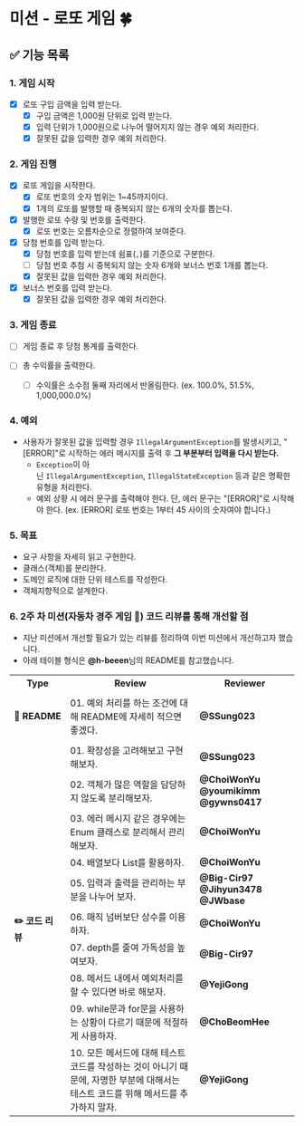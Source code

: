 # 미션 - 로또 게임 🍀

## ✅ 기능 목록

### 1. 게임 시작

- [X] 로또 구입 금액을 입력 받는다.
  - [X] 구입 금액은 1,000원 단위로 입력 받는다.
  - [X] 입력 단위가 1,000원으로 나누어 떨어지지 않는 경우 예외 처리한다.
  - [X] 잘못된 값을 입력한 경우 예외 처리한다.

### 2. 게임 진행

- [X] 로또 게임을 시작한다.
  - [X] 로또 번호의 숫자 범위는 1~45까지이다.
  - [X] 1개의 로또를 발행할 때 중복되지 않는 6개의 숫자를 뽑는다.

- [X] 발행한 로또 수량 및 번호를 출력한다.
  - [X] 로또 번호는 오름차순으로 정렬하여 보여준다.

- [X] 당첨 번호를 입력 받는다.
  - [X] 당첨 번호를 입력 받는데 쉼표(`,`)를 기준으로 구분한다.
  - [ ] 당첨 번호 추첨 시 중복되지 않는 숫자 6개와 보너스 번호 1개를 뽑는다.
  - [X] 잘못된 값을 입력한 경우 예외 처리한다.

- [X] 보너스 번호를 입력 받는다.
  - [X] 잘못된 값을 입력한 경우 예외 처리한다.

### 3. 게임 종료

- [ ] 게임 종료 후 당첨 통계를 출력한다.

- [ ] 총 수익률을 출력한다.
  - [ ] 수익률은 소수점 둘째 자리에서 반올림한다. (ex. 100.0%, 51.5%, 1,000,000.0%)

### 4. 예외

- 사용자가 잘못된 값을 입력할 경우 `IllegalArgumentException`를 발생시키고, "[ERROR]"로 시작하는 에러 메시지를 출력 후 **그 부분부터 입력을 다시 받는다.**
  - `Exception`이 아닌 `IllegalArgumentException`, `IllegalStateException` 등과 같은 명확한 유형을 처리한다.
  - 예외 상황 시 에러 문구를 출력해야 한다. 단, 에러 문구는 "[ERROR]"로 시작해야 한다.
    (ex. [ERROR] 로또 번호는 1부터 45 사이의 숫자여야 합니다.)

### 5. 목표

- 요구 사항을 자세히 읽고 구현한다.
- 클래스(객체)를 분리한다.
- 도메인 로직에 대한 단위 테스트를 작성한다.
- 객체지향적으로 설계한다.

### 6. 2주 차 미션(자동차 경주 게임 🏁) 코드 리뷰를 통해 개선할 점

- 지난 미션에서 개선할 필요가 있는 리뷰를 정리하여 이번 미션에서 개선하고자 했습니다.
- 아래 테이블 형식은 <b>@h-beeen</b>님의 README를 참고했습니다.

<table>
    <tr>
        <th align="center">Type</th>
        <th align="center">Review</th>
        <th align="center">Reviewer</th>
    </tr>
    <tr><td colspan="3"></td></tr>
    <tr>
        <td rowspan="1"><b>📖&nbsp;README</b></td>
        <td>01. 예외 처리를 하는 조건에 대해 README에 자세히 적으면 좋겠다.</td>
        <td><b>@SSung023</b></td>
    </tr>
    <tr><td colspan="3"></td></tr>
    <tr>
        <td rowspan="15"><b>✏️&nbsp;코드 리뷰</b></td>
        <td>01. 확장성을 고려해보고 구현해보자.</td>
        <td><b>@SSung023</b></td>
    </tr>
      <tr>
        <td>02. 객체가 많은 역할을 담당하지 않도록 분리해보자.</td>
        <td><b>@ChoiWonYu @youmikimm @gywns0417</b></td>
    </tr>
      <tr>
        <td>03. 에러 메시지 같은 경우에는 Enum 클래스로 분리해서 관리해보자.</td>
        <td><b>@ChoiWonYu</b></td>
    </tr>
      <tr>
        <td>04. 배열보다 List를 활용하자.</td>
        <td><b>@ChoiWonYu</b></td>
    </tr>
      <tr>
        <td>05. 입력과 출력을 관리하는 부분을 나누어 보자.</td>
        <td><b>@Big-Cir97 @Jihyun3478 @JWbase</b></td>
    </tr>
      <tr>
        <td>06. 매직 넘버보단 상수를 이용하자.</td>
        <td><b>@ChoiWonYu</b></td>
    </tr>
      <tr>
        <td>07. depth를 줄여 가독성을 높여보자.</td>
        <td><b>@Big-Cir97</b></td>
    </tr>
    <tr>
        <td>08. 메서드 내에서 예외처리를 할 수 있다면 바로 해보자.</td>
        <td><b>@YejiGong</b></td>
    </tr>
    <tr>
        <td>09. while문과 for문을 사용하는 상황이 다르기 때문에 적절하게 사용하자.</td>
        <td><b>@ChoBeomHee</b></td>
    </tr>
    <tr>
        <td>10. 모든 메서드에 대해 테스트 코드를 작성하는 것이 아니기 때문에, 자명한 부분에 대해서는 테스트 코드를 위해 메서드를 추가하지 말자.</td>
        <td><b>@YejiGong</b></td>
    </tr>
</table>
